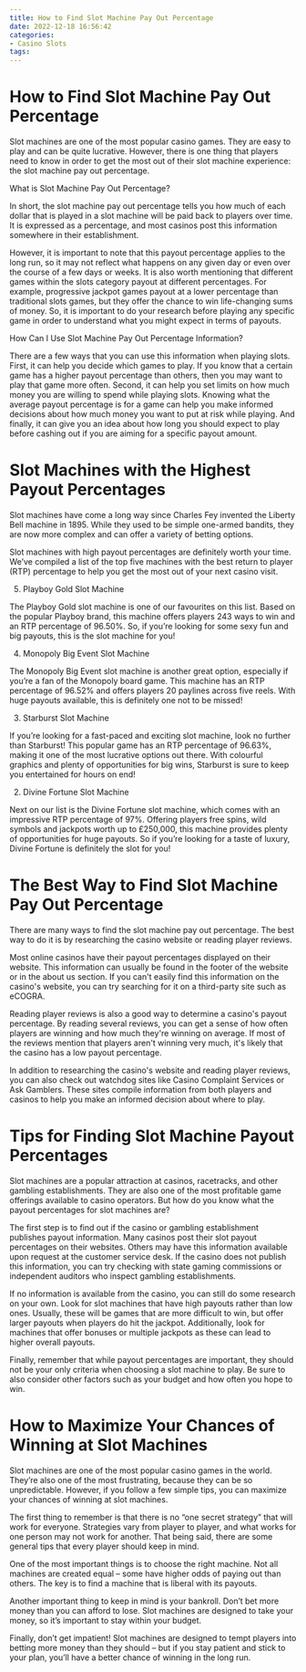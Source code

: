 ```yaml
---
title: How to Find Slot Machine Pay Out Percentage 
date: 2022-12-18 16:56:42
categories:
- Casino Slots
tags:
---
```



#  How to Find Slot Machine Pay Out Percentage 

Slot machines are one of the most popular casino games. They are easy to play and can be quite lucrative. However, there is one thing that players need to know in order to get the most out of their slot machine experience: the slot machine pay out percentage.

What is Slot Machine Pay Out Percentage?

In short, the slot machine pay out percentage tells you how much of each dollar that is played in a slot machine will be paid back to players over time. It is expressed as a percentage, and most casinos post this information somewhere in their establishment.

However, it is important to note that this payout percentage applies to the long run, so it may not reflect what happens on any given day or even over the course of a few days or weeks. 
It is also worth mentioning that different games within the slots category payout at different percentages. For example, progressive jackpot games payout at a lower percentage than traditional slots games, but they offer the chance to win life-changing sums of money. So, it is important to do your research before playing any specific game in order to understand what you might expect in terms of payouts.

How Can I Use Slot Machine Pay Out Percentage Information?

There are a few ways that you can use this information when playing slots. First, it can help you decide which games to play. If you know that a certain game has a higher payout percentage than others, then you may want to play that game more often. 
Second, it can help you set limits on how much money you are willing to spend while playing slots. Knowing what the average payout percentage is for a game can help you make informed decisions about how much money you want to put at risk while playing. And finally, it can give you an idea about how long you should expect to play before cashing out if you are aiming for a specific payout amount.

#  Slot Machines with the Highest Payout Percentages 

Slot machines have come a long way since Charles Fey invented the Liberty Bell machine in 1895. While they used to be simple one-armed bandits, they are now more complex and can offer a variety of betting options.

Slot machines with high payout percentages are definitely worth your time. We’ve compiled a list of the top five machines with the best return to player (RTP) percentage to help you get the most out of your next casino visit.

5. Playboy Gold Slot Machine

The Playboy Gold slot machine is one of our favourites on this list. Based on the popular Playboy brand, this machine offers players 243 ways to win and an RTP percentage of 96.50%. So, if you’re looking for some sexy fun and big payouts, this is the slot machine for you!

4. Monopoly Big Event Slot Machine

The Monopoly Big Event slot machine is another great option, especially if you’re a fan of the Monopoly board game. This machine has an RTP percentage of 96.52% and offers players 20 paylines across five reels. With huge payouts available, this is definitely one not to be missed!

3. Starburst Slot Machine

If you’re looking for a fast-paced and exciting slot machine, look no further than Starburst! This popular game has an RTP percentage of 96.63%, making it one of the most lucrative options out there. With colourful graphics and plenty of opportunities for big wins, Starburst is sure to keep you entertained for hours on end!

2. Divine Fortune Slot Machine

Next on our list is the Divine Fortune slot machine, which comes with an impressive RTP percentage of 97%. Offering players free spins, wild symbols and jackpots worth up to £250,000, this machine provides plenty of opportunities for huge payouts. So if you’re looking for a taste of luxury, Divine Fortune is definitely the slot for you!

#  The Best Way to Find Slot Machine Pay Out Percentage 

There are many ways to find the slot machine pay out percentage. The best way to do it is by researching the casino website or reading player reviews.

Most online casinos have their payout percentages displayed on their website. This information can usually be found in the footer of the website or in the about us section. If you can't easily find this information on the casino's website, you can try searching for it on a third-party site such as eCOGRA.

Reading player reviews is also a good way to determine a casino's payout percentage. By reading several reviews, you can get a sense of how often players are winning and how much they're winning on average. If most of the reviews mention that players aren't winning very much, it's likely that the casino has a low payout percentage.

In addition to researching the casino's website and reading player reviews, you can also check out watchdog sites like Casino Complaint Services or Ask Gamblers. These sites compile information from both players and casinos to help you make an informed decision about where to play.

#  Tips for Finding Slot Machine Payout Percentages 

Slot machines are a popular attraction at casinos, racetracks, and other gambling establishments. They are also one of the most profitable game offerings available to casino operators. But how do you know what the payout percentages for slot machines are?

The first step is to find out if the casino or gambling establishment publishes payout information. Many casinos post their slot payout percentages on their websites. Others may have this information available upon request at the customer service desk. If the casino does not publish this information, you can try checking with state gaming commissions or independent auditors who inspect gambling establishments.

If no information is available from the casino, you can still do some research on your own. Look for slot machines that have high payouts rather than low ones. Usually, these will be games that are more difficult to win, but offer larger payouts when players do hit the jackpot. Additionally, look for machines that offer bonuses or multiple jackpots as these can lead to higher overall payouts.

Finally, remember that while payout percentages are important, they should not be your only criteria when choosing a slot machine to play. Be sure to also consider other factors such as your budget and how often you hope to win.

#  How to Maximize Your Chances of Winning at Slot Machines

Slot machines are one of the most popular casino games in the world. They’re also one of the most frustrating, because they can be so unpredictable. However, if you follow a few simple tips, you can maximize your chances of winning at slot machines.

The first thing to remember is that there is no “one secret strategy” that will work for everyone. Strategies vary from player to player, and what works for one person may not work for another. That being said, there are some general tips that every player should keep in mind.

One of the most important things is to choose the right machine. Not all machines are created equal – some have higher odds of paying out than others. The key is to find a machine that is liberal with its payouts.

Another important thing to keep in mind is your bankroll. Don’t bet more money than you can afford to lose. Slot machines are designed to take your money, so it’s important to stay within your budget.

Finally, don’t get impatient! Slot machines are designed to tempt players into betting more money than they should – but if you stay patient and stick to your plan, you’ll have a better chance of winning in the long run.